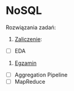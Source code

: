 # NoSQL

Rozwiązania zadań:

1. [Zaliczenie](https://github.com/Gosiamek/NoSQL/blob/master/Zaliczenie.md):
 - [ ] EDA
1. [Egzamin]()
 - [ ] Aggregation Pipeline
 - [ ] MapReduce
